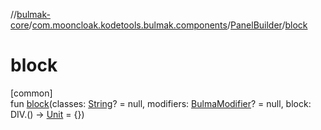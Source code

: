 //[bulmak-core](../../../index.md)/[com.mooncloak.kodetools.bulmak.components](../index.md)/[PanelBuilder](index.md)/[block](block.md)

# block

[common]\
fun [block](block.md)(classes: [String](https://kotlinlang.org/api/core/kotlin-stdlib/kotlin/-string/index.html)? = null, modifiers: [BulmaModifier](../../com.mooncloak.kodetools.bulmak.modifier/-bulma-modifier/index.md)? = null, block: DIV.() -&gt; [Unit](https://kotlinlang.org/api/core/kotlin-stdlib/kotlin/-unit/index.html) = {})
